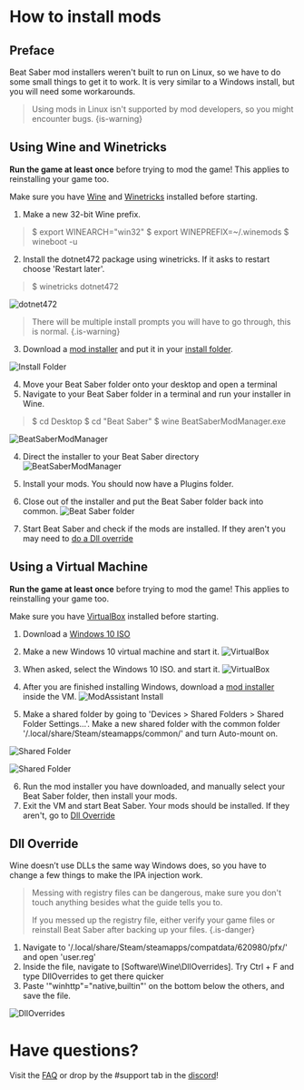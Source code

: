 <!-- TITLE: Linux Guide -->
<!-- SUBTITLE: Getting started -->

# How to install mods

## Preface 

Beat Saber mod installers weren't built to run on Linux, so we have to do some small things to get it to work.
It is very similar to a Windows install, but you will need some workarounds.

>Using mods in Linux isn't supported by mod developers, so you might encounter bugs.
{is-warning}

## Using Wine and Winetricks

**Run the game at least once** before trying to mod the game! This applies to reinstalling your game too.

Make sure you have [Wine](https://wiki.winehq.org/Download) and [Winetricks](https://github.com/Winetricks/winetricks/blob/master/README.md) installed before starting.

1. Make a new 32-bit Wine prefix.
>  $ export WINEARCH="win32"
>  $ export WINEPREFIX=~/.winemods
>  $ wineboot -u
2. Install the dotnet472 package using winetricks. If it asks to restart choose 'Restart later'.
>  $ winetricks dotnet472

![dotnet472](https://i.imgur.com/r62nmZW.png)

> There will be multiple install prompts you will have to go through, this is normal.
{.is-warning}

3. Download a [mod installer](https://bsmg.wiki/beginners-guide#installers) and put it in your [install folder](https://bsmg.wiki/faq/install-folder).

![Install Folder](https://i.imgur.com/ap2ofvE.png)

4. Move your Beat Saber folder onto your desktop and open a terminal
5. Navigate to your Beat Saber folder in a terminal and run your installer in Wine.

>  $ cd Desktop
>  $ cd "Beat Saber"
>  $ wine BeatSaberModManager.exe

![BeatSaberModManager](https://i.imgur.com/sXUhA8x.png)

4. Direct the installer to your Beat Saber directory
![BeatSaberModManager](https://i.imgur.com/DzEaDaI.png)

5. Install your mods. You should now have a Plugins folder.
6. Close out of the installer and put the Beat Saber folder back into common.
![Beat Saber folder](https://i.imgur.com/xWeN0TT.png)

7. Start Beat Saber and check if the mods are installed. If they aren't you may need to [do a Dll override](linux#dll-override)

## Using a Virtual Machine

**Run the game at least once** before trying to mod the game! This applies to reinstalling your game too.

Make sure you have [VirtualBox](https://www.virtualbox.org/wiki/Linux_Downloads) installed before starting.

1. Download a [Windows 10 ISO](https://www.microsoft.com/en-us/software-download/windows10ISO)
2. Make a new Windows 10 virtual machine and start it.
![VirtualBox](https://i.imgur.com/HJMwMSr.png)

3. When asked, select the Windows 10 ISO. and start it.
![VirtualBox](https://i.imgur.com/af0ikmV.png)

4. After you are finished installing Windows, download a [mod installer](beginners-guide#installers) inside the VM.
![ModAssistant Install](https://i.imgur.com/juZzw1j.png)

5. Make a shared folder by going to 'Devices > Shared Folders > Shared Folder Settings...'.
Make a new shared folder with the common folder '/.local/share/Steam/steamapps/common/' and turn Auto-mount on.

![Shared Folder](https://i.imgur.com/FoV8BE3.png)

![Shared Folder](https://i.imgur.com/rcpnROc.png)

6. Run the mod installer you have downloaded, and manually select your Beat Saber folder, then install your mods.
7. Exit the VM and start Beat Saber. Your mods should be installed. If they aren't, go to [Dll Override](linux#dll-override)

## Dll Override

Wine doesn’t use DLLs the same way Windows does, so you have to change a few things to make the IPA injection work.

> Messing with registry files can be dangerous, make sure you don't touch anything besides what the guide tells you to.
>
> If you messed up the registry file, either verify your game files or reinstall Beat Saber after backing up your files.
{.is-danger}

1. Navigate to '/.local/share/Steam/steamapps/compatdata/620980/pfx/' and open 'user.reg'
2. Inside the file, navigate to [Software\\Wine\\DllOverrides]. Try Ctrl + F and type DllOverrides to get there quicker
3. Paste '"winhttp"="native,builtin"' on the bottom below the others, and save the file.

![DllOverrides](https://i.imgur.com/dgemtef.png)

# Have questions?
Visit the [FAQ](faq) or drop by the #support tab in the [discord](https://discord.gg/beatsabermods)!
